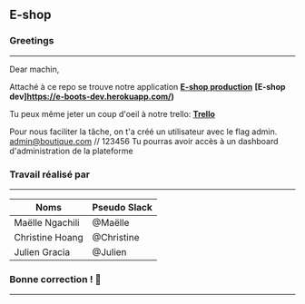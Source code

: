 ## E-shop

### Greetings
--------------------------------------------------
Dear machin,

Attaché à ce repo se trouve notre application
<strong>[E-shop production](https://e-boot-prod.herokuapp.com/)</strong>
<strong>[E-shop dev]https://e-boots-dev.herokuapp.com/)</strong>

Tu peux même jeter un coup d'oeil à notre trello:
<strong>[Trello](https://trello.com/invite/b/zZxh5aJ6/58654e9ac6efdc2c366ba1a87d5c7fc0/boutique-e-commerce)</strong>

Pour nous faciliter la tâche, on t'a créé un utilisateur avec le flag admin.
admin@boutique.com  // 123456
Tu pourras avoir accès à un dashboard d'administration de la plateforme

### Travail réalisé par
--------------------------------------------------
Noms | Pseudo Slack
------------ | -------------
Maëlle Ngachili|@Maëlle
Christine Hoang|@Christine
Julien Gracia|@Julien

### Bonne correction ! :poop:
--------------------------------------------------
